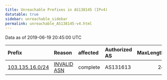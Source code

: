 ```yaml
---
title: Unreachable Prefixes in AS138145 (IPv4)
datatable: true
sidebar: unreachable_sidebar
permalink: unreachable_AS138145-v4.html
---
```


Data as of 2019-06-19 20:45:00 UTC


<div class="datatable-begin"></div>

| Prefix                                                   | Reason                                                                                                  | affected   | Authorized AS   |   MaxLength | Anchor                                       |   unreachable /24s |
|:---------------------------------------------------------|:--------------------------------------------------------------------------------------------------------|:-----------|:----------------|------------:|:---------------------------------------------|-------------------:|
| [103.135.16.0/24](https://stat.ripe.net/103.135.16.0/24) | [INVALID ASN](https://rpki-validator.ripe.net/announcement-preview?asn=AS138145&prefix=103.135.16.0/24) | complete   | AS131613        |          24 | [APNIC](unreachable_APNIC_RPKI_Root-v4.html) |                  1 |

<div class="datatable-end"></div>